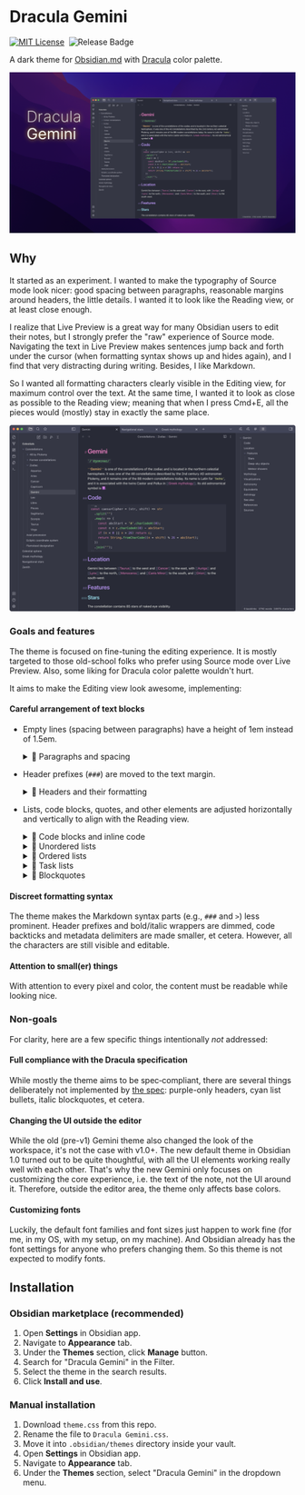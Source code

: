 # Dracula Gemini

[![MIT License](https://img.shields.io/github/license/clbn/dracula-gemini?style=flat-square&color=ff79c6)](./LICENSE)&nbsp; ![Release Badge](https://img.shields.io/github/v/release/clbn/dracula-gemini?style=flat-square&color=50fa7b)

A dark theme for [Obsidian.md](https://obsidian.md/) with [Dracula](https://draculatheme.com/) color palette.

![Dracula Gemini: cover image](images/cover.png)

## Why

It started as an experiment. I wanted to make the typography of Source mode look nicer: good spacing between paragraphs, reasonable margins around headers, the little details. I wanted it to look like the Reading view, or at least close enough.

I realize that Live Preview is a great way for many Obsidian users to edit their notes, but I strongly prefer the "raw" experience of Source mode. Navigating the text in Live Preview makes sentences jump back and forth under the cursor (when formatting syntax shows up and hides again), and I find that very distracting during writing. Besides, I like Markdown.

So I wanted all formatting characters clearly visible in the Editing view, for maximum control over the text. At the same time, I wanted it to look as close as possible to the Reading view; meaning that when I press Cmd+E, all the pieces would (mostly) stay in exactly the same place.

![Dracula Gemini: screenshot](images/screenshot.png)

### Goals and features

The theme is focused on fine-tuning the editing experience. It is mostly targeted to those old-school folks who prefer using Source mode over Live Preview. Also, some liking for Dracula color palette wouldn't hurt.

It aims to make the Editing view look awesome, implementing:

#### Careful arrangement of text blocks

- Empty lines (spacing between paragraphs) have a height of 1em instead of 1.5em.

  <details>
    <summary>🍿 Paragraphs and spacing</summary>
    <img alt="Dracula Gemini: paragraphs (GIF)" src="images/paragraphs.gif" />
  </details>
  
- Header prefixes (`###`) are moved to the text margin.

  <details>
    <summary>🍿 Headers and their formatting</summary>
    <img alt="Dracula Gemini: headers (GIF)" src="images/headers.gif" />
  </details>

- Lists, code blocks, quotes, and other elements are adjusted horizontally and vertically to align with the Reading view.

  <details>
    <summary>🍿 Code blocks and inline code</summary>
    <img alt="Dracula Gemini: code blocks (GIF)" src="images/code-blocks.gif" />
  </details>

  <details>
    <summary>🍿 Unordered lists</summary>
    <img alt="Dracula Gemini: unordered lists (GIF)" src="images/unordered-lists.gif" />
  </details>

  <details>
    <summary>🍿 Ordered lists</summary>
    <img alt="Dracula Gemini: ordered lists (GIF)" src="images/ordered-lists.gif" />
  </details>

  <details>
    <summary>🍿 Task lists</summary>
    <img alt="Dracula Gemini: task lists (GIF)" src="images/task-lists.gif" />
  </details>

  <details>
    <summary>🍿 Blockquotes</summary>
    <img alt="Dracula Gemini: blockquotes (GIF)" src="images/blockquotes.gif" />
  </details>

#### Discreet formatting syntax

The theme makes the Markdown syntax parts (e.g., `###` and `>`) less prominent. Header prefixes and bold/italic wrappers are dimmed, code backticks and metadata delimiters are made smaller, et cetera. However, all the characters are still visible and editable.

#### Attention to small(er) things

With attention to every pixel and color, the content must be readable while looking nice.

### Non-goals

For clarity, here are a few specific things intentionally *not* addressed:

#### Full compliance with the Dracula specification

While mostly the theme aims to be spec‐compliant, there are several things deliberately not implemented by [the spec](https://spec.draculatheme.com/): purple-only headers, cyan list bullets, italic blockquotes, et cetera.

#### Changing the UI outside the editor

While the old (pre-v1) Gemini theme also changed the look of the workspace, it's not the case with v1.0+. The new default theme in Obsidian 1.0 turned out to be quite thoughtful, with all the UI elements working really well with each other. That's why the new Gemini only focuses on customizing the core experience, i.e. the text of the note, not the UI around it. Therefore, outside the editor area, the theme only affects base colors.

#### Customizing fonts

Luckily, the default font families and font sizes just happen to work fine (for me, in my OS, with my setup, on my machine). And Obsidian already has the font settings for anyone who prefers changing them. So this theme is not expected to modify fonts.

## Installation

### Obsidian marketplace (recommended)

1. Open **Settings** in Obsidian app.
2. Navigate to **Appearance** tab.
3. Under the **Themes** section, click **Manage** button.
4. Search for "Dracula Gemini" in the Filter.
5. Select the theme in the search results.
6. Click **Install and use**.

### Manual installation

1. Download `theme.css` from this repo.
2. Rename the file to `Dracula Gemini.css`.
3. Move it into `.obsidian/themes` directory inside your vault.
4. Open **Settings** in Obsidian app.
5. Navigate to **Appearance** tab.
7. Under the **Themes** section, select "Dracula Gemini" in the dropdown menu.

